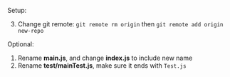 Setup:

3. Change git remote: `git remote rm origin` then `git remote add origin new-repo`

Optional:

1. Rename **main.js**, and change **index.js** to include new name
2. Rename **test/mainTest.js**, make sure it ends with `Test.js`